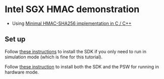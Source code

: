 # Intel SGX HMAC demonstration

* Using [Minimal HMAC-SHA256 implementation in C / C++](https://github.com/h5p9sl/hmac_sha256/tree/master)

## Set up

Follow [these instructions](https://github.com/intel/linux-sgx#install-the-intelr-sgx-sdk) to install the SDK if you only need to run in simulation mode (which is fine for this tutorial).

Follow [these instruction](https://github.com/intel/linux-sgx#build-the-intelr-sgx-sdk-and-intelr-sgx-psw-package) to install both the SDK and the PSW for running in hardware mode.


